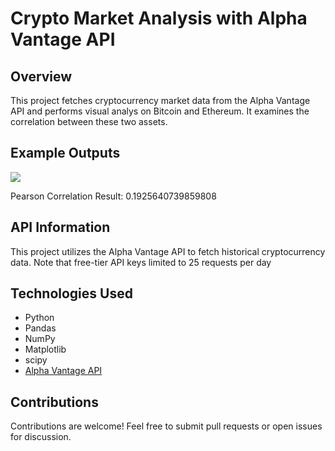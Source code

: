 # Crypto Market Analysis with Alpha Vantage API

## Overview

This project fetches cryptocurrency market data from the Alpha Vantage API and performs visual analys on Bitcoin and Ethereum. It examines the correlation between these two assets.

## Example Outputs

![](C:\Users\padide\Desktop\python\financial_markets\Figure_4.png)

Pearson Correlation Result: 0.1925640739859808

## API Information

This project utilizes the Alpha Vantage API to fetch historical cryptocurrency data. Note that free-tier API keys limited to 25 requests per day

## Technologies Used

- Python  
- Pandas
- NumPy  
- Matplotlib
- scipy 
- [Alpha Vantage API](https://www.alphavantage.co/documentation/)

## Contributions

Contributions are welcome! Feel free to submit pull requests or open issues for discussion.

